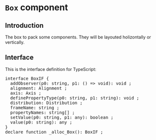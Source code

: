 # `Box` component

## Introduction
The box to pack some components.
They will be layouted holizontally or vertically.

## Interface

This is the interface definition for TypeScript:
<pre>
interface BoxIF {
  addObserver(p0: string, p1: () => void): void ;
  alignment: Alignment ;
  axis: Axis ;
  definePropertyType(p0: string, p1: string): void ;
  distribution: Distribution ;
  frameName: string ;
  propertyNames: string[] ;
  setValue(p0: string, p1: any): boolean ;
  value(p0: string): any ;
}
declare function _alloc_Box(): BoxIF ;

</pre>
